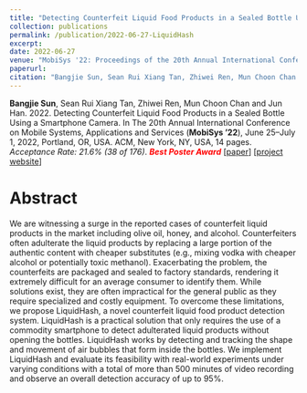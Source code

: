 ```yaml
---
title: "Detecting Counterfeit Liquid Food Products in a Sealed Bottle Using a Smartphone Camera"
collection: publications
permalink: /publication/2022-06-27-LiquidHash
excerpt: 
date: 2022-06-27
venue: "MobiSys '22: Proceedings of the 20th Annual International Conference on Mobile Systems, Applications and Services"
paperurl: 
citation: "Bangjie Sun, Sean Rui Xiang Tan, Zhiwei Ren, Mun Choon Chan and Jun Han. 2022. Detecting Counterfeit Liquid Food Products in a Sealed Bottle Using a Smartphone Camera. In The 20th Annual International Conference on Mobile Systems, Applications and Services (MobiSys ’22), June 25–July 1, 2022, Portland, OR, USA. ACM, New York, NY, USA, 14 pages. https: //doi.org/10.1145/3498361.3539776"
---
```

**Bangjie Sun**, Sean Rui Xiang Tan, Zhiwei Ren, Mun Choon Chan and Jun Han. 2022. Detecting Counterfeit Liquid Food Products in a Sealed Bottle Using a Smartphone Camera. In The 20th Annual International Conference on Mobile Systems, Applications and Services (**MobiSys ’22**), June 25–July 1, 2022, Portland, OR, USA. ACM, New York, NY, USA, 14 pages. *Acceptance Rate: 21.6% (38 of 176)*. ***<span style="color:red">Best Poster Award</span>*** \[[paper](https://sunbangjie.github.io/files/LiquidHash.pdf)\] \[[project website](https://www.cyphy-lab.org/research/liquidhash)\]


Abstract
=====
We are witnessing a surge in the reported cases of counterfeit liquid products in the market including olive oil, honey, and alcohol. Counterfeiters often adulterate the liquid products by replacing a large portion of the authentic content with cheaper substitutes (e.g., mixing vodka with cheaper alcohol or potentially toxic methanol). Exacerbating the problem, the counterfeits are packaged and sealed to factory standards, rendering it extremely difficult for an average consumer to identify them. While solutions exist, they are often impractical for the general public as they require specialized and costly equipment. To overcome these limitations, we propose LiquidHash, a novel counterfeit liquid food product detection system. LiquidHash is a practical solution that only requires the use of a commodity smartphone to detect adulterated liquid products without opening the bottles. LiquidHash works by detecting and tracking the shape and movement of air bubbles that form inside the bottles. We implement LiquidHash and evaluate its feasibility with real-world experiments under varying conditions with a total of more than 500 minutes of video recording and observe an overall detection accuracy of up to 95%.